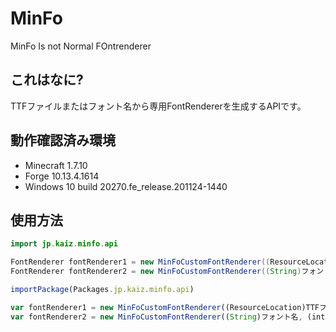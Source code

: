 # MinFo
MinFo Is not Normal FOntrenderer

## これはなに?
TTFファイルまたはフォント名から専用FontRendererを生成するAPIです。

## 動作確認済み環境
- Minecraft 1.7.10
- Forge 10.13.4.1614
- Windows 10 build 20270.fe_release.201124-1440

## 使用方法
```Java
import jp.kaiz.minfo.api

FontRenderer fontRenderer1 = new MinFoCustomFontRenderer((ResourceLocation)TTFファイル, (int)フォントサイズ);
FontRenderer fontRenderer2 = new MinFoCustomFontRenderer((String)フォント名, (int)フォントサイズ);
```

```JavaScript
importPackage(Packages.jp.kaiz.minfo.api)

var fontRenderer1 = new MinFoCustomFontRenderer((ResourceLocation)TTFファイル, (int)フォントサイズ);
var fontRenderer2 = new MinFoCustomFontRenderer((String)フォント名, (int)フォントサイズ);
```

